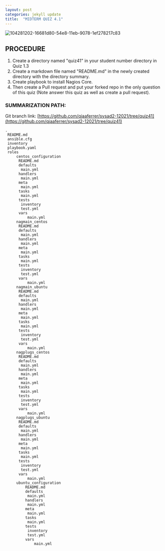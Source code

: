 ```yaml
---
layout: post
categories: jekyll update
title:  "MIDTERM QUIZ 4.1"
---
```


![104281202-16681d80-54e8-11eb-9078-1ef278217c83](https://user-images.githubusercontent.com/75325962/104575255-ea889b80-5691-11eb-9cff-aff07244d103.png)


## PROCEDURE

1. Create a directory named "quiz41" in your student number directory in Quiz 1.3
2. Create a markdown file named "README.md" in the newly created directory with the directory summary.
3. Create playbook to install Nagios Core.
4. Then create a Pull request and put your forked repo in the only question of this quiz (Note answer this quiz as well as create a pull request).

### SUMMARIZATION PATH:

Git branch link: [https://github.com/qjaaferrer/sysad2-12021/tree/quiz41](https://github.com/qjaaferrer/sysad2-12021/tree/quiz41)

```
.
 README.md
 ansible.cfg
 inventory
 playbook.yaml
 roles
     centos_configuration
      README.md
      defaults
       main.yml
      handlers
       main.yml
      meta
       main.yml
      tasks
       main.yml
      tests
       inventory
       test.yml
      vars
          main.yml
     nagmain_centos
      README.md
      defaults
       main.yml
      handlers
       main.yml
      meta
       main.yml
      tasks
       main.yml
      tests
       inventory
       test.yml
      vars
          main.yml
     nagmain_ubuntu
      README.md
      defaults
       main.yml
      handlers
       main.yml
      meta
       main.yml
      tasks
       main.yml
      tests
       inventory
       test.yml
      vars
          main.yml
     nagplugs_centos
      README.md
      defaults
       main.yml
      handlers
       main.yml
      meta
       main.yml
      tasks
       main.yml
      tests
       inventory
       test.yml
      vars
          main.yml
     nagplugs_ubuntu
      README.md
      defaults
       main.yml
      handlers
       main.yml
      meta
       main.yml
      tasks
       main.yml
      tests
       inventory
       test.yml
      vars
          main.yml
     ubuntu_configuration
         README.md
         defaults
          main.yml
         handlers
          main.yml
         meta
          main.yml
         tasks
          main.yml
         tests
          inventory
          test.yml
         vars
             main.yml
```
